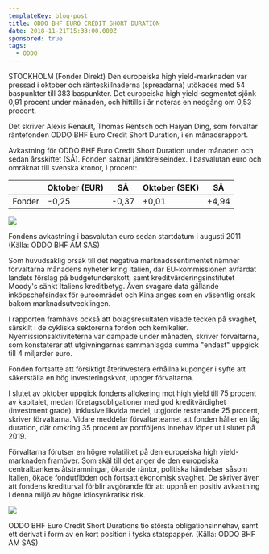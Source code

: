 ```yaml
---
templateKey: blog-post
title: ODDO BHF EURO CREDIT SHORT DURATION
date: 2018-11-21T15:33:00.000Z
sponsored: true
tags:
  - ODDO
---
```

STOCKHOLM (Fonder Direkt) Den europeiska high yield-marknaden var pressad i oktober och ränteskillnaderna (spreadarna) utökades med 54 baspunkter till 383 baspunkter. Det europeiska high yield-segmentet sjönk 0,91 procent under månaden, och hittills i år noteras en nedgång om 0,53 procent.

Det skriver Alexis Renault, Thomas Rentsch och Haiyan Ding, som förvaltar räntefonden ODDO BHF Euro Credit Short Duration, i en månadsrapport.

Avkastning för ODDO BHF Euro Credit Short Duration under månaden och sedan årsskiftet (SÅ). Fonden saknar jämförelseindex. I basvalutan euro och omräknat till svenska kronor, i procent:

|| Oktober (EUR)|SÅ|Oktober (SEK)|SÅ| 
|-------|----|-----|-----|------|
|Fonder|-0,25|-0,37|+0,01|+4,94 |

![](/img/563720401.png)

<span class="image-caption">Fondens avkastning i basvalutan euro sedan startdatum i augusti 2011 (Källa: ODDO BHF AM SAS)</span>

Som huvudsaklig orsak till det negativa marknadssentimentet nämner förvaltarna månadens nyheter kring Italien, där EU-kommissionen avfärdat landets förslag på budgetunderskott, samt kreditvärderingsinstitutet Moody's sänkt Italiens kreditbetyg. Även svagare data gällande inköpschefsindex för euroområdet och Kina anges som en väsentlig orsak bakom marknadsutvecklingen.

I rapporten framhävs också att bolagsresultaten visade tecken på svaghet, särskilt i de cykliska sektorerna fordon och kemikalier. Nyemissionsaktiviteterna var dämpade under månaden, skriver förvaltarna, som konstaterar att utgivningarnas sammanlagda summa "endast" uppgick till 4 miljarder euro.

Fonden fortsatte att försiktigt återinvestera erhållna kuponger i syfte att säkerställa en hög investeringskvot, uppger förvaltarna.

I slutet av oktober uppgick fondens allokering mot high yield till 75 procent av kapitalet, medan företagsobligationer med god kreditvärdighet (investment grade), inklusive likvida medel, utgjorde resterande 25 procent, skriver förvaltarna. Vidare meddelar förvaltarteamet att fonden håller en låg duration, där omkring 35 procent av portföljens innehav löper ut i slutet på 2019.

Förvaltarna förutser en högre volatilitet på den europeiska high yield-marknaden framöver. Som skäl till det anger de den europeiska centralbankens åtstramningar, ökande räntor, politiska händelser såsom Italien, ökade fondutflöden och fortsatt ekonomisk svaghet. De skriver även att fondens krediturval förblir avgörande för att uppnå en positiv avkastning i denna miljö av högre idiosynkratisk risk.

![](/img/563720402.png)

<span class="image-caption">ODDO BHF Euro Credit Short Durations tio största obligationsinnehav, samt ett derivat i form av en kort position i tyska statspapper. (Källa: ODDO BHF AM SAS)</span>
